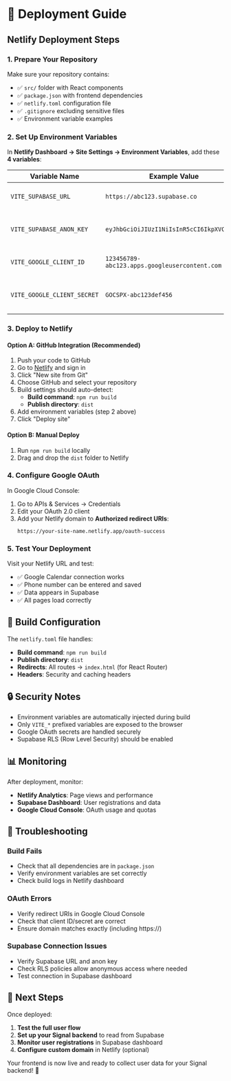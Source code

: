# 🚀 Deployment Guide

## Netlify Deployment Steps

### 1. **Prepare Your Repository**

Make sure your repository contains:
- ✅ `src/` folder with React components
- ✅ `package.json` with frontend dependencies
- ✅ `netlify.toml` configuration file
- ✅ `.gitignore` excluding sensitive files
- ✅ Environment variable examples

### 2. **Set Up Environment Variables**

In **Netlify Dashboard → Site Settings → Environment Variables**, add these **4 variables**:

| Variable Name | Example Value | Description |
|---------------|---------------|-------------|
| `VITE_SUPABASE_URL` | `https://abc123.supabase.co` | Your Supabase project URL |
| `VITE_SUPABASE_ANON_KEY` | `eyJhbGciOiJIUzI1NiIsInR5cCI6IkpXVCJ9...` | Your Supabase anonymous key |
| `VITE_GOOGLE_CLIENT_ID` | `123456789-abc123.apps.googleusercontent.com` | Google OAuth client ID |
| `VITE_GOOGLE_CLIENT_SECRET` | `GOCSPX-abc123def456` | Google OAuth client secret |

### 3. **Deploy to Netlify**

#### Option A: GitHub Integration (Recommended)
1. Push your code to GitHub
2. Go to [Netlify](https://netlify.com) and sign in
3. Click "New site from Git"
4. Choose GitHub and select your repository
5. Build settings should auto-detect:
   - **Build command**: `npm run build`
   - **Publish directory**: `dist`
6. Add environment variables (step 2 above)
7. Click "Deploy site"

#### Option B: Manual Deploy
1. Run `npm run build` locally
2. Drag and drop the `dist` folder to Netlify

### 4. **Configure Google OAuth**

In Google Cloud Console:
1. Go to APIs & Services → Credentials
2. Edit your OAuth 2.0 client
3. Add your Netlify domain to **Authorized redirect URIs**:
   ```
   https://your-site-name.netlify.app/oauth-success
   ```

### 5. **Test Your Deployment**

Visit your Netlify URL and test:
- ✅ Google Calendar connection works
- ✅ Phone number can be entered and saved
- ✅ Data appears in Supabase
- ✅ All pages load correctly

## 🔧 Build Configuration

The `netlify.toml` file handles:
- **Build command**: `npm run build`
- **Publish directory**: `dist`
- **Redirects**: All routes → `index.html` (for React Router)
- **Headers**: Security and caching headers

## 🔒 Security Notes

- Environment variables are automatically injected during build
- Only `VITE_*` prefixed variables are exposed to the browser
- Google OAuth secrets are handled securely
- Supabase RLS (Row Level Security) should be enabled

## 📊 Monitoring

After deployment, monitor:
- **Netlify Analytics**: Page views and performance
- **Supabase Dashboard**: User registrations and data
- **Google Cloud Console**: OAuth usage and quotas

## 🐛 Troubleshooting

### Build Fails
- Check that all dependencies are in `package.json`
- Verify environment variables are set correctly
- Check build logs in Netlify dashboard

### OAuth Errors
- Verify redirect URIs in Google Cloud Console
- Check that client ID/secret are correct
- Ensure domain matches exactly (including https://)

### Supabase Connection Issues
- Verify Supabase URL and anon key
- Check RLS policies allow anonymous access where needed
- Test connection in Supabase dashboard

## 🚀 Next Steps

Once deployed:
1. **Test the full user flow**
2. **Set up your Signal backend** to read from Supabase
3. **Monitor user registrations** in Supabase dashboard
4. **Configure custom domain** in Netlify (optional)

Your frontend is now live and ready to collect user data for your Signal backend! 🎉